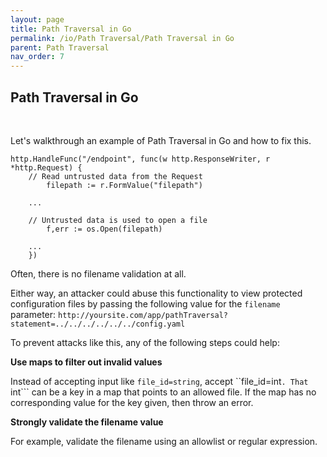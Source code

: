 ```yaml
---
layout: page
title: Path Traversal in Go
permalink: /io/Path Traversal/Path Traversal in Go
parent: Path Traversal
nav_order: 7
---
```


## Path Traversal in Go 
<br/>

Let's walkthrough an example of Path Traversal in Go and how to fix this.

```
http.HandleFunc("/endpoint", func(w http.ResponseWriter, r *http.Request) {
    // Read untrusted data from the Request
		filepath := r.FormValue("filepath")

    ...

    // Untrusted data is used to open a file
		f,err := os.Open(filepath)

    ...
	})
```

Often, there is no filename validation at all. 

Either way, an attacker could abuse this functionality to view protected configuration files by passing the following value for the ```filename``` parameter: ```http://yoursite.com/app/pathTraversal?statement=../../../../../../config.yaml``` 


To prevent attacks like this, any of the following steps could help: 

**Use maps to filter out invalid values** 

Instead of accepting input like ```file_id=string```, accept
``file_id=int```. That ```int``` can be a key in a map that points to an allowed file. 
If the map has no corresponding value for the key given, then throw an error.

**Strongly validate the filename value** 

For example, validate the filename using an allowlist or regular expression.
